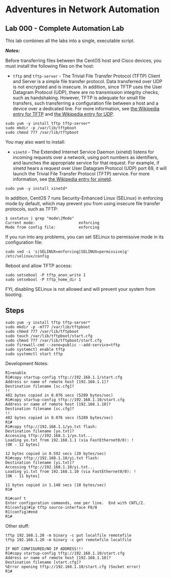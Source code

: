 # Adventures in Network Automation

## Lab 000 - Complete Automation Lab

This lab combines all the labs into a single, executable script.

***Notes:***

Before transferring files between the CentOS host and Cisco devices, you must install the following files on the host:

- ```tftp``` and ```tftp-server``` - The Trivial File Transfer Protocol (TFTP) Client and Server is a simple file transfer protocol. Data transferred over UDP is not encrypted and is insecure. In addition, since TFTP uses the User Datagram Protocol (UDP), there are no transmission integrity checks, such as handshaking. However, TFTP is adequate for small file transfers, such transferring a configuration file between a host and a device over a dedicated line. For more information, see [the Wikipedia entry for TFTP](https://en.wikipedia.org/wiki/Trivial_File_Transfer_Protocol "TFTP") and [the Wikipedia entry for UDP](https://en.wikipedia.org/wiki/User_Datagram_Protocol "UDP").

```
sudo yum -y install tftp tftp-server* 
sudo mkdir -p /var/lib/tftpboot
sudo chmod 777 /var/lib/tftpboot
```

You may also want to install:
 
- ```xinetd``` - The Extended Internet Service Daemon (xinetd) listens for incoming requests over a network, using port numbers as identifiers, and launches the appropriate service for that request. For example, if xinetd hears a request over User Datagram Protocol (UDP) port 69, it will launch the Trivial File Transfer Protocol (TFTP) service. For more information, see [the Wikipedia entry for xinetd](https://en.wikipedia.org/wiki/Xinetd "xinetd").

```
sudo yum -y install xinetd*
```

In addition, CentOS 7 runs Security-Enhanced Linux (SELinux) in enforcing mode by default, which may prevent you from using insecure file transfer protocols, such as TFTP:

```
$ sestatus | grep "mode\|Mode"
Current mode:                   enforcing
Mode from config file:          enforcing
```

If you run into any problems, you can set SELinux to permissive mode in its configuration file:

```
sudo sed -i 's|SELINUX=enforcing|SELINUX=permissive|g' /etc/selinux/config
```

Reboot and allow TFTP access:

```
sudo setsebool -P tftp_anon_write 1
sudo setsebool -P tftp_home_dir 1
```

FYI, disabling SELinux is not allowed and will prevent your system from booting.

## Steps

```
sudo yum -y install tftp tftp-server* 
sudo mkdir -p -m777 /var/lib/tftpboot
sudo chmod 777 /var/lib/tftpboot
sudo touch /var/lib/tftpboot/start.cfg
sudo chmod 777 /var/lib/tftpboot/start.cfg
sudo firewall-cmd --zone=public --add-service=tftp
sudo systemctl enable tftp
sudo systemctl start tftp
```

Development Notes:

```
R1>enable
R1#copy startup-config tftp://192.168.1.1/start.cfg
Address or name of remote host [192.168.1.1]? 
Destination filename [sc.cfg]? 
!!
402 bytes copied in 0.076 secs (5289 bytes/sec)
R1#copy startup-config tftp://192.168.1.10/start.cfg
Address or name of remote host [192.168.1.10]? 
Destination filename [sc.cfg]? 
!!
402 bytes copied in 0.076 secs (5289 bytes/sec)
R1#
R1#copy tftp://192.168.1.1/yo.txt flash:
Destination filename [yo.txt]? 
Accessing tftp://192.168.1.1/yo.txt...
Loading yo.txt from 192.168.1.1 (via FastEthernet0/0): !
[OK - 12 bytes]

12 bytes copied in 0.592 secs (20 bytes/sec)
R1#copy tftp://192.168.1.10/yi.txt flash:
Destination filename [yi.txt]? 
Accessing tftp://192.168.1.10/yi.txt...
Loading yi.txt from 192.168.1.10 (via FastEthernet0/0): !
[OK - 11 bytes]

11 bytes copied in 1.148 secs (10 bytes/sec)
R1#

R1#conf t
Enter configuration commands, one per line.  End with CNTL/Z.
R1(config)#ip tftp source-interface F0/0
R1(config)#end
R1#
```

Other stuff:

```
tftp 192.168.1.20 -m binary -c put localfile remotefile 
tftp 192.168.1.20 -m binary -c get remotefile localfile

IF NOT CONFIGURED/NO IP ADDRESS!!!
R1#copy startup-config tftp://192.168.1.10/start.cfg
Address or name of remote host [192.168.1.10]? 
Destination filename [start.cfg]? 
%Error opening tftp://192.168.1.10/start.cfg (Socket error)
R1#
```
